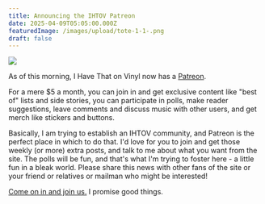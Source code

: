 ```yaml
---
title: Announcing the IHTOV Patreon
date: 2025-04-09T05:05:00.000Z
featuredImage: /images/upload/tote-1-1-.png
draft: false
---
```

![](/images/upload/tote-1-1-.png)

As of this morning, I Have That on Vinyl now has a [Patreon](https://www.patreon.com/c/ihavethatonvinyl). 

For a mere $5 a month, you can join in and get exclusive content like "best of" lists and side stories, you can participate in polls, make reader suggestions, leave comments and discuss music with other users, and get merch like stickers and buttons. 

Basically, I am trying to establish an IHTOV community, and Patreon is the perfect place in which to do that. I'd love for you to join and get those weekly (or more) extra posts, and talk to me about what you want from the site. The polls will be fun, and that's what I'm trying to foster here - a little fun in a bleak world. Please share this news with other fans of the site or your friend or relatives or mailman who might be interested!

[Come on in and join us.](https://www.patreon.com/c/ihavethatonvinyl) I promise good things.
